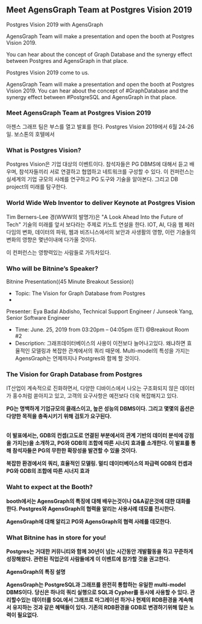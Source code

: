## Meet AgensGraph Team at Postgres Vision 2019

Postgres Vision 2019 with AgensGraph

AgensGraph Team will make a presentation and open the booth at Postgres Vision 2019.

You can hear about the concept of Graph Database and the synergy effect between Postgres and AgensGraph in that place.


Postgres Vision 2019 come to us.

AgensGraph Team will make a presentation and open the booth at Postgres Vision 2019. You can hear about the concept of #GraphDatabase and the synergy effect between #PostgreSQL and AgensGraph in that place.


### Meet AgensGraph Team at Postgres Vision 2019
아젠스 그래프 팀은 부스를 열고 발표를 한다. Postgres Vision 2019에서 6월 24-26일. 보스톤의 호텔에서

### What is Postgres Vision?
Postgres Vision은 기업 대상의 이벤트이다. 참석자들은 PG DBMS에 대해서 듣고 배우며, 참석자들끼리 서로 연결하고 협엽하고 네트워크를 구성할 수 있다. 이 컨퍼런스는 실세계의 기업 규모의 사례를 연구하고 PG 도구와 기술을 알아본다. 그리고 DB project의 미래를 탐구한다.

### World Wide Web Inventor to deliver Keynote at Postgres Vision
Tim Berners-Lee 경(WWW의 발명가)은 "A Look Ahead Into the Future of Tech" 기술의 미래를 앞서 보다라는 주제로 키노트 연설을 한다. IOT, AI, 다음 웹 페러다임의 변화, 데이터의 파워, 웹과 비즈니스에서의 보안과 사생활의 영향, 이런 기술들의 변화의 영향은 몇년이내에 다가올 것이다. 

이 컨퍼런스는 영향력있는 사람들로 가득차있다.

### Who will be Bitnine’s Speaker?
Bitnine Presentation((45 Minute Breakout Session))

- Topic: The Vision for Graph Database from Postgres
- 
Presenter: Eya Badal Abdisho, Technical Support Engineer / Junseok Yang, Senior Software Engineer 
- Time: June. 25, 2019 from 03:20pm – 04:05pm (ET) @Breakout Room #2
- Description: 그래프데이터베이스의 사용이 이전보다 늘어나고있다. 왜냐하면 효율적인 모델링과 복잡한 관계에서의 쿼리 때문에. Multi-model의 특성을 가지는 AgensGraph는 언제까지나 Postgres와 함께 할 것이다.


### The Vision for Graph Database from Postgres
IT산업이 계속적으로 진화하면서, 다양한 디바이스에서 나오는 구조화되지 않은 데이터가 홍수처럼 쏟아지고 있고, 고객의 요구사항은 예전보다 더욱 복잡해지고 있다. 

<b>PG는 명백하게 기업규모의 클래스이고, 높은 성능의 DBMS이다. 그리고 몇몇의 옵션은 다양한 목적을 충족시키기 위해 검토가 요구된다. 

<br>이 발표에서는, GDB의 컨셉(고도로 연결된 부분에서의 관계 기반의  데이터 분석에 강점을 가지는)을 소개하고, PG와 GDB의 조합에 따른 시너지 효과를 소개한다. 이 발표를 통해 참석자들은 PG의 무한한 확장성을 발견할 수 있을 것이다.

복잡한 환경에서의 쿼리, 효율적인 모델링. 멀티 데이터베이스의 파급력
GDB의 컨셉과 PG와 GDB의 조합에 따른 시너지 효과


### Waht to expect at the Booth?
booth에서는 AgensGraph의 특징에 대해 배우는것이나 Q&A같은것에 대한 대화를 한다. Postgres와 AgensGraph의 협력을 알리는 사용사례 데모를 전시한다.

AgensGraph에 대해 알리고 PG와 AgensGraph의 협력 사례를 데모한다.

### What Bitnine has in store for you!
Postgres는 거대한 커뮤니티와 함께 30년이 넘는 시간동안 개발활동을 하고 꾸준하게 성장해왔다. 관련된 직업군의 사람들에게 이 이벤트에 참가할 것을 권고한다.

AgensGraph의 특징 설명

AgensGraph는 PostgreSQL과 그래프를 완전히 통합하는 유일한 multi-model DBMS이다. 당신은 하나의 쿼리 실행으로 SQL과 Cypher를 동시에 사용할 수 있다. 관리할수있는 데이터를 SQL에서 그래프로 마그레이션 하거나 현제의 RDB환경을 계속해서 유지하는 것과 같은 혜텍들이 있다. 기존의 RDB환경을 GDB로 변경하기위해 많은 노력이 필요없다.


